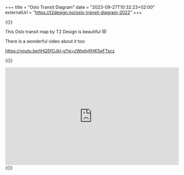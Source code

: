 +++
title = "Oslo Transit Diagram"
date = "2023-09-27T10:32:23+02:00"
externalUrl = "https://t2design.no/oslo-transit-diagram-2022"
+++

{{<fig
  src="image@2x.png"
  alt="Example close view of the transit diagram"
  href="https://t2design.no/oslo-transit-diagram-2022"
  />}}

This Oslo transit map by T2 Design is beautiful 😻 

There is a wonderful video about it too:

https://youtu.be/tHQ5fOJkI-g?si=zWpdyKHK5eFTscz

{{<raw>}}
<iframe width="560" height="315" src="https://www.youtube-nocookie.com/embed/zWpdyKHK5eFTscz" frameborder="0" allow="accelerometer; autoplay; encrypted-media; gyroscope; picture-in-picture" allowfullscreen></iframe>
{{</raw>}}